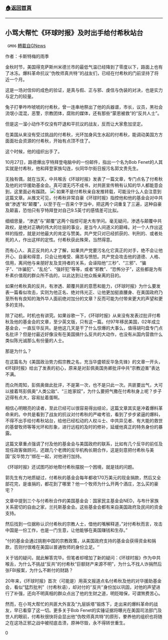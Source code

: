 ###  [:house:返回首頁](https://github.com/ourhimalayas/txt)
---

## 小骂大帮忙《环球时报》及时出手给付希秋站台
` GM06` [轉載自GNews](https://gnews.org/zh-hans/509013/)

作者：卡斯特梅的雨季

金秋时节，美国得克萨斯州米德兰市的最低气温已经降到了零度以下，路面上也有了冰冻。爆料革命抗议‘’伪牧师真共特‘’的战友们，已经在付希秋的门前坚持了将近一个月。

这是一场对信仰的成色的验证，是真与假、正与邪、虔信与伪装的对决，也是实力与定力的较量。

兔子打拳咋咋唬唬的付希秋，曾一连串地祭出了他的兵器谱，市长，议员，黑社会流氓小混混，恶警，宗教团体，腐败的媒体，还有那些“蒙恩被救”的“反共人士”。

但是这一溜小动作不仅没有吓退和平抗议的战友，反而让大家愈加坚定。

在美国从来没有受过挑战的付希秋，光环加身风生水起的付希秋，能调动美国方方面面社会资源的付希秋，开始有点顶不住了。

这个时候，他的组织出手了。

10月27日，路德爆出亨特拜登电脑中的一份邮件，指出一个名为Bob Fenet的人其实就是付希秋，他和拜登家族勾连，伙同华尔街日报污名郭文贵先生。

无独有偶，就在当天，中共喉舌《环球时报》发表了一篇文章，专门点名了付希秋及他的对华援助基金会。真可谓无巧不成书，对共匪宣传稍有认知的华人都能意会到，这里面必有蹊跷。
![]()![](https://gnews-media-offload.s3.amazonaws.com/wp-content/uploads/2020/10/31085134/%E9%9B%A8%E5%AD%A3.png)
如果不是付希秋亲自发推转载，可能没什么人会注意到这篇文章。从推文可见，付希秋非常自豪《环球时报》指控他和他的基金会对中共做“渗透”和“颠覆”，以至于在一百来个字当中，把这两个词重复了三遍，这种自豪及颠喜，恐怕只有亨特拜登对自己9.5英寸的感情差可比拟。

细细思量，“渗透”与“颠覆”这两个指控可是大有学问。毫无疑问，渗透与颠覆中共政权，是绝对正确的伟大的壮丽的事业，是当今人间道义的巅峰。对一个人作出这样的指控，就是对他最大的肯定与赞美。共产党只对已经抓获的、判刑的、或者处死的人，作出这样的定性。付希秋获此殊荣，当然得意。

而有心人、真正反共的人才了解，如果共产党要污名化它真正的对手，绝不会让他开心、自豪和得意，只会让他难受、痛苦与愤怒。共产党会攻击他的道德、人格、信用，离间他与亲朋好友及支持者的关系，会诬陷他“三秒”、“三邪”、“骗子”、“诈骗犯”、“乱伦”、“强奸犯”等等，或者“邪教”、“恐怖分子”，这些都是为有朴素价值观的群众所不齿的，以此达到让他众叛亲离的目的。

如果付希秋真的反共，有渗透、颠覆共匪的意愿和能力，《环球时报》为什么要发表一篇看似攻击，实则为他正名、绝对伟光正、让他更加挺直腰身、在美国政府乃至所有有良知的海外华人面前绝对加分的文章？反而可能为付带来更大的声望和更多的支持。

除了动机，时机也有讲究。如果谷歌一下，《环球时报》从来没有发表过批评付希秋及他的基金会的文章，至少英文版，只有这一篇。付97年移民美国，02年成立基金会，一直反华反共。是他这几天是干了什么惊爆的大事么，值得胡叼盘专门点名批评？但是付最近好像没有在美国搞什么反共的大动作，也没有从国内营救什么类似陈光诚那么有份量的人士。

那是为什么？

在这篇名为《美国政治势力假宗教之名，充当华盛顿反华急先锋》的文章一开头，《环球时报》给出了发表的初心，原来是对彭佩奥国务卿批评中共“宗教迫害”表达不满。

而众所周知，彭佩奥做此批评，不是第一次，也不是只此一次。共匪要出气，大可以接着骂彭佩奥“人类公敌”、“三姓家奴”，为什么要把气撒在付希秋身上呢？步子迈得有点大，容易扯着蛋啊。

相信心明眼亮的读者，至此已经可以很容易得出结论，这篇文章其实是冲着爆料革命来的。中共是看到了战友的抗议对付希秋的严峻考验，看到了步步紧逼的爆料，不得不出手给付希秋站台，给他已经松动的人权斗士、中共异见者、有大能的救世的基督牧师等等光环和形象，进行远程的及时的修补，延缓他真正的特务身份的暴露。

这篇文章重点强调了付及他的基金会与美国政府的联系，比如有几个反华的前任及现任政客做顾问，还跟几个老牌的反华机构长期合作，这是刻意把付希秋与美国‘’反华势力‘’绑在一起，对他进行加持。

《环球时报》还试图巧妙地帮付希秋摆脱一个困境，就是钱的问题。

郭先生有力地质疑过，付希秋的基金会每年都收170万美元的现金捐款，然后又全部花完，是谁捐的，都花到了哪里？他一个牧师为什么开两个酒庄，怎么买的豪宅？

文章中提到三个与付希秋合作的美国基金会：国家民主基金会NED，与布什家族关系密切的自由之家，兰托斯基金会。这些基金会都有来自美国政府及民间的资金支持。

然后找到一位据称认识付希秋的宗教人士，借他的嘴解释道，”对付希秋而言，攻击中国是一份工作，也是一门生意，让他能够在美国赚钱和生存。”

”付的基金会通过挑剔中国的宗教政策，从美国政府支持的基金会获得资金和捐款，否则付很难在美国以普通牧师的身份立足。‘’

关于钱的疑问，就此解答完毕。但笔者却增加了新的疑问：《环球时报》作为中共喉舌，为什么不挑战“反共”的付希秋“巨额财产来源不明”，为什么不找人诈捐然后张FBI报案，为什么不断付的财路？

20年来，《环球时报》首次（可能是）用英文报道点名付希秋及他的对华援助基金会，看似“猛烈批判”（付希秋语），却对付的‘’反共‘’身份加以巩固，对他的声望进行了补强，还向不明真相的群众点出了他的生财之道，明贬暗保，可谓煞费苦心。

然而，在小骂大帮忙的共匪大外宣及“九层妖塔”锻炼下，走出来的爆料革命的战友，早已看穿了这一切。更多关于Bob Fenet的实锤证据将曝光在美国司法部门及世人的眼前，付希秋很快将会显出他“伪牧师真共特”的原形，豢养他的组织也将随之在这场正邪之战中被彻底击溃，原神尽毁，永不得转世重生。

0
